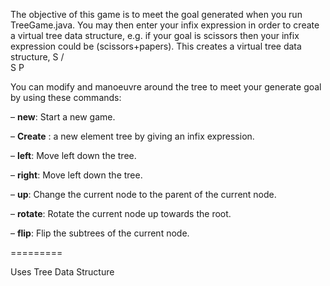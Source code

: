 The objective of this game is to meet the goal generated when you run TreeGame.java.
You may then enter your infix expression in order to create a virtual tree data structure, e.g.
if your goal is scissors then your infix expression could be (scissors+papers). This creates a virtual tree data structure,
 S
/ \
S  P

You can modify and manoeuvre around the tree to meet your generate goal by using these commands:

– **new**: Start a new game.

– **Create** : a new element tree by giving an infix expression.

– **left**: Move left down the tree.

– **right**: Move left down the tree.

– **up**: Change the current node to the parent of the current node.

– **rotate**: Rotate the current node up towards the root.

– **flip**: Flip the subtrees of the current node.

=========

Uses Tree Data Structure
